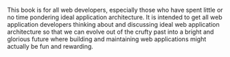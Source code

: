 This book is for all web developers, especially those who have spent little or
no time pondering ideal application architecture. It is intended to get all
web application developers thinking about and discussing ideal web application
architecture so that we can evolve out of the crufty past into a bright and
glorious future where building and maintaining web applications might actually
be fun and rewarding.

